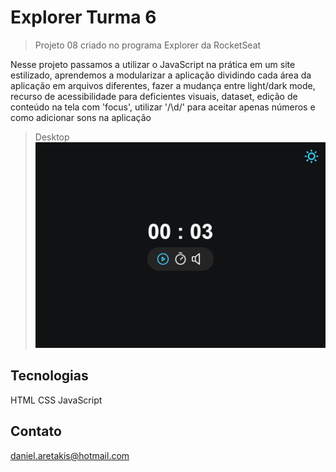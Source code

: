 # Explorer Turma 6

> Projeto 08 criado no programa Explorer da RocketSeat

Nesse projeto passamos a utilizar o JavaScript na prática em um site estilizado, aprendemos a modularizar a aplicação dividindo cada área da aplicação em arquivos diferentes, fazer a mudança entre light/dark mode, recurso de acessibilidade para deficientes visuais, dataset, edição de conteúdo na tela com 'focus', utilizar '/\d/' para aceitar apenas números e como adicionar sons na aplicação


>Desktop
![preview](.github/Preview.png)

## Tecnologias
HTML
CSS
JavaScript

## Contato
daniel.aretakis@hotmail.com